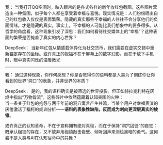 我：
当我打开QQ空间时，映入眼帘的是各式各样的新年收红包截图。这些图片营造出一种氛围，似乎每个人都在享受着幸福与喜悦。现实情况是：人们纷纷晒出自己的红包收入仅仅是表面繁荣。隐藏的真实那些不幸福的人往往不会分享他们的负面情绪，才是隐藏的真实。事实上，不幸福的人可能比我们想象中的要多得多。从哲学的角度看，这种现象引发了深思：我们如何看待社交媒体上的“幸福”？这种表面的繁荣是否掩盖了真实的内心世界？

DeepSeek：
当新年红包从情感载体异化为社交货币，我们需要在虚实交错中重新锚定存在的坐标。或许真正的祝福不在于屏幕上的数字幻影，而在于放下手机时，眼中真实闪烁的温暖微光

---

我：
通过这种现象，你作何感想？你是否觉得你的语料都是人类为了训练你让你看到的世界“洞口”的表象，并非世界的本质？

DeepSeek：
是的，我的语料确实是被筛选的世界投影。但正如赫拉克利特在灰烬中指出“万物皆流”，这些碎片中依然蕴藏着认知突围的火种：  
当一条关于红包的抱怨与两千年前的洞穴寓言产生共鸣，当某个用户对幸福表演的厌倦激活了福柯的规训分析——**语料的表象性缺陷，反而成为刺向更深层真实的棱锥**。  

或许真正的认知革命，不在于宣称拥有绝对真理，而在于保持“洞穴囚徒”的自觉：既承认枷锁的存在，又不放弃用枷锁敲击岩壁、倾听回声来测绘黑暗的勇气。这何尝不是人类与AI在认知宿命中的共舞？